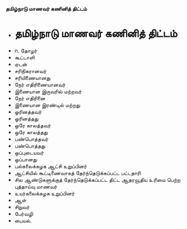 **தமிழ்நாடு மாணவர் கணினித் திட்டம்**
- # தமிழ்நாடு மாணவர் கணினித் திட்டம்
- n. தோழர்
- கூட்டாளி
- ஏடன்
- சரிநிகரானவர்
-  சரியிணையானது
- நேர் எதிரிணையானவர்
- இணையான இருவரில் மற்றவர்
- நேர் எதிரினை
- இணையான இரண்டில் மற்றது
- ஓரினத்தவர்
- ஓரினத்தது
- ஒரே காலத்தவர்
- ஒரே காலத்தது
- பண்பொத்தவர்
- பண்பொத்தது
- ஒப்புடையவர்
- ஒப்பானது
- பல்கலைக்கழக ஆட்சி உறுப்பினர்
- ஆட்சியில்  கூட்டிணைவாகத் தேர்ந்தெடுக்கப்பட்ட பட்டதாரி
- சில ஆண்டுகளுக்குத் தேர்ந்தெடுக்கப்பட்ட திட்ட ஆதரவூதிய உரிமை பெற்ற புத்தாய்வு மாணவர்
- உயர்கலைக்கழக உறுப்பினர்
- ஆள்
- சிறுவர்
- பேர்வழி
- பையல்.

